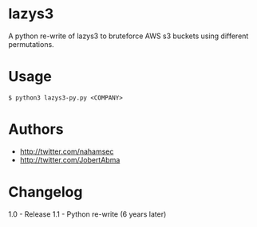 # lazys3

A python re-write of lazys3 to bruteforce AWS s3 buckets using different permutations.

# Usage 

```
$ python3 lazys3-py.py <COMPANY> 
```

# Authors
- http://twitter.com/nahamsec
- http://twitter.com/JobertAbma

# Changelog 

1.0 - Release
1.1 - Python re-write (6 years later)
